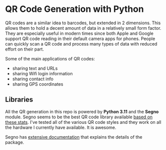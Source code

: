 # QR Code Generation with Python

QR codes are a similar idea to barcodes, but extended in 2 dimensions. This allows them to hold a decent amount of data in a relatively small form factor. They are especially useful in modern times since both Apple and Google support QR code reading in their default camera apps for phones. People can quickly scan a QR code and process many types of data with reduced effort on their part.

Some of the main applications of QR codes:

- sharing text and URLs
- sharing Wifi login information
- sharing contact info
- sharing GPS coordinates

## Libraries

All the QR generation in this repo is powered by **Python 3.11** and the **Segno** module. Segno seems to be the best QR code library available [based on these stats](https://segno.readthedocs.io/en/latest/comparison-qrcode-libs.html). I've tested all of the various QR code styles and they work on all the hardware I currently have available. It is awesome.

Segno has [extensive documentation](https://segno.readthedocs.io/en/latest/make.html) that explains the details of the package.
